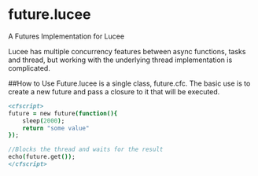 # future.lucee
A Futures Implementation for Lucee

Lucee has multiple concurrency features between async functions, tasks and thread, but working with the underlying thread implementation is complicated.

##How to Use
Future.lucee is a single class, future.cfc. The basic use is to create a new future and pass a closure to it that will be executed.

```coldfusion
<cfscript>
future = new future(function(){
	sleep(2000);
	return "some value"
});

//Blocks the thread and waits for the result
echo(future.get());
</cfscript>
```
